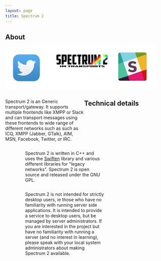 ```yaml
---
layout: page
title: Spectrum 2
---
```


## About

![Spectrum 2 animation](animation.gif)

<div style="width: 250px; float:left;">

Spectrum 2 is an Generic transport/gateway.
It supports multiple frontends like XMPP or Slack and can transport messages using these
frontends to wide range of different networks such as such as ICQ, XMPP (Jabber, GTalk),
AIM, MSN, Facebook, Twitter, or IRC.

</div>

<div style="width: 250px; margin-left: 63px; float:left;">

Spectrum 2 is written in C++ and uses the [Swiften](http://swift.im/swiften) library and various different libraries for "legacy networks".
Spectrum 2 is open source and released under the GNU GPL.

</div>

<div style="width: 250px; margin-left: 63px; float:left;">

Spectrum 2 is not intended for strictly desktop users, ie those who have no familiarity with running server side applications.  It is intended to provide a service to desktop users, but be managed by server administrators.  If you are interested in the project but have no familiarity with running a server (and no interest in learning), please speak with your local system administrators about making Spectrum 2 available.

</div>

## Technical details

